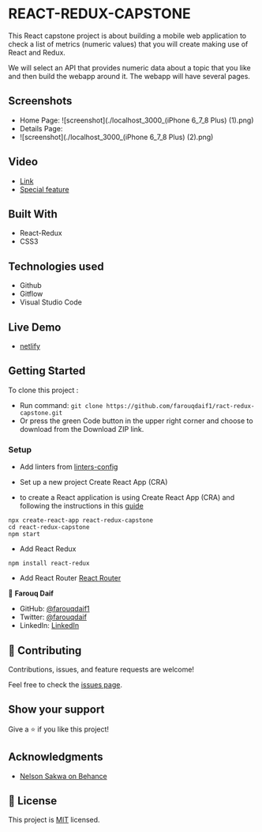 # REACT-REDUX-CAPSTONE

This React capstone project is about building a mobile web application to check a list of metrics (numeric values) that you will create making use of React and Redux.

We will select an API that provides numeric data about a topic that you like and then build the webapp around it. The webapp will have several pages.

## Screenshots

- Home Page:
  ![screenshot](./localhost_3000_(iPhone 6_7_8 Plus) (1).png)
- Details Page:
- ![screenshot](./localhost_3000_(iPhone 6_7_8 Plus) (2).png)

## Video

- [Link]()
- [Special feature]()

## Built With

- React-Redux
- CSS3

## Technologies used

- Github
- Gitflow
- Visual Studio Code

## Live Demo

- [netlify]()

## Getting Started

To clone this project :

- Run command: `git clone https://github.com/farouqdaif1/ract-redux-capstone.git`
- Or press the green Code button in the upper right corner and choose to download from the Download ZIP link.

### Setup

- Add linters from [linters-config](https://github.com/microverseinc/linters-config/tree/master/react-redux)
- Set up a new project Create React App (CRA)

- to create a React application is using Create React App (CRA) and following the instructions in this [guide](https://reactjs.org/docs/create-a-new-react-app.html#create-react-app)

```
npx create-react-app react-redux-capstone
cd react-redux-capstone
npm start
```

- Add React Redux

```
npm install react-redux
```

- Add React Router [React Router](https://v5.reactrouter.com/web/guides/quick-start)

👤 **Farouq Daif**

- GitHub: [@farouqdaif1](https://github.com/farouqdaif1)
- Twitter: [@farouqdaif](https://twitter.com/farouqdaif)
- LinkedIn: [LinkedIn](https://www.linkedin.com/in/farouqdaif/https://www.linkedin.com/in/farouqdaif/)

## 🤝 Contributing

Contributions, issues, and feature requests are welcome!

Feel free to check the [issues page](../../issues/).

## Show your support

Give a ⭐️ if you like this project!

## Acknowledgments

- [Nelson Sakwa on Behance](https://www.behance.net/sakwadesignstudio)

## 📝 License

This project is [MIT](./MIT.md) licensed.
